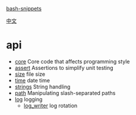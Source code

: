 [bash-snippets](../../README.md)

[中文](../zh/README.md)

# api

- [core](core.md) Core code that affects programming style
- [assert](assert.md) Assertions to simplify unit testing
- [size](size.md) file size
- [time](time.md) date time
- [strings](strings.md) String handling
- [path](path.md) Manipulating slash-separated paths
- [log](log.md) logging
  - [log_writer](log_writer.md) log rotation

